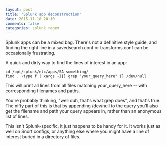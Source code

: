 ```yaml
---
layout: post
title: "Splunk app deconstruction"
date: 2015-11-18 20:10
comments: false
categories: splunk regex
---
```


Splunk apps can be a mixed bag.  There's not a definitive style guide, and finding the right line in a savedsearch.conf or transforms.conf can be occasionally frustrating.

A quick and dirty way to find the lines of interest in an app:

```shell
cd /opt/splunk/etc/apps/SA-something/
find . -type f | xargs -I{} grep "your_query_here" {} /dev/null
```
This will print all lines from all files matching your_query_here -- with corresponding filenames and paths.

You're probably thinking, "well duh, that's what grep does", and that's true.  The nifty part of this is that by appending /dev/null to the query you'll also get the filename and path your query appears in, rather than an anonymous list of lines.

This isn't Splunk-specific, it just happens to be handy for it.  It works just as well on Snort configs, or anything else where you might have a line of interest buried in a directory of files. 
